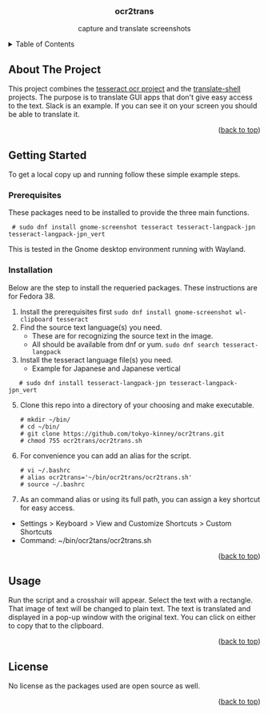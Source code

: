 <div align="center">
  <h3 align="center">ocr2trans</h3>

  <p align="center">
    capture and translate screenshots
</div>



<!-- TABLE OF CONTENTS -->
<details>
  <summary>Table of Contents</summary>
  <ol>
    <li>
      <a href="#about-the-project">About The Project</a>
    </li>
    <li>
      <a href="#getting-started">Getting Started</a>
      <ul>
        <li><a href="#prerequisites">Prerequisites</a></li>
        <li><a href="#installation">Installation</a></li>
      </ul>
    </li>
    <li><a href="#usage">Usage</a></li>
    <li><a href="#license">License</a></li>
  </ol>
</details>



<!-- ABOUT THE PROJECT -->
## About The Project

This project combines the [tesseract ocr project](https://github.com/tesseract-ocr) and the [translate-shell](https://github.com/soimort/translate-shell) projects.
The purpose is to translate GUI apps that don't give easy access to the text. Slack is an example.
If you can see it on your screen you should be able to translate it.

<p align="right">(<a href="#readme-top">back to top</a>)</p>

<!-- GETTING STARTED -->
## Getting Started

To get a local copy up and running follow these simple example steps.

### Prerequisites

These packages need to be installed to provide the three main functions.

  ```
   # sudo dnf install gnome-screenshot tesseract tesseract-langpack-jpn tesseract-langpack-jpn_vert
  ```

This is tested in the Gnome desktop environment running with Wayland.

### Installation

Below are the step to install the requeried packages.
These instructions are for Fedora 38.

1. Install the prerequisites first
   ```sudo dnf install gnome-screenshot wl-clipboard tesseract```
2. Find the source text language(s) you need.
   - These are for recognizing the source text in the image.
   - All should be available from dnf or yum.
```sudo dnf search tesseract-langpack```
4. Install the tesseract language file(s) you need.
   - Example for Japanese and Japanese vertical
```
   # sudo dnf install tesseract-langpack-jpn tesseract-langpack-jpn_vert
```
5. Clone this repo into a directory of your choosing and make executable.
   ```
   # mkdir ~/bin/
   # cd ~/bin/
   # git clone https://github.com/tokyo-kinney/ocr2trans.git
   # chmod 755 ocr2trans/ocr2trans.sh
   ```

6. For convenience you can add an alias for the script.
   ```
   # vi ~/.bashrc
   # alias ocr2trans='~/bin/ocr2trans/ocr2trans.sh'
   # source ~/.bashrc
   ```

7. As an command alias or using its full path, you can assign a key shortcut for easy access.
- Settings > Keyboard > View and Customize Shortcuts > Custom Shortcuts
- Command: ~/bin/ocr2tans/ocr2trans.sh

<p align="right">(<a href="#readme-top">back to top</a>)</p>

<!-- USAGE EXAMPLES -->
## Usage

Run the script and a crosshair will appear.
Select the text with a rectangle.
That image of text will be changed to plain text.
The text is translated and displayed in a pop-up window with the original text.
You can click on either to copy that to the clipboard.

<p align="right">(<a href="#readme-top">back to top</a>)</p>

<!-- LICENSE -->
## License

No license as the packages used are open source as well.

<p align="right">(<a href="#readme-top">back to top</a>)</p>
